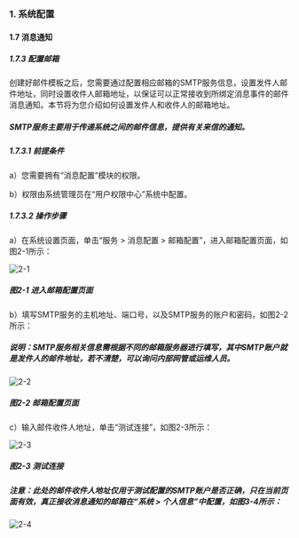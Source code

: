 ### 1. 系统配置

#### 1.7 消息通知

##### 1.7.3 配置邮箱

创建好邮件模板之后，您需要通过配置相应邮箱的SMTP服务信息，设置发件人邮件地址，同时设置收件人邮箱地址，以保证可以正常接收到所绑定消息事件的邮件消息通知。本节将为您介绍如何设置发件人和收件人的邮箱地址。

##### SMTP服务主要用于传递系统之间的邮件信息，提供有关来信的通知。

##### 1.7.3.1 前提条件

a）您需要拥有“消息配置”模块的权限。

b）权限由系统管理员在“用户权限中心”系统中配置。

##### 1.7.3.2 操作步骤

a）在系统设置页面，单击“服务 > 消息配置 > 邮箱配置”，进入邮箱配置页面，如图2-1所示：

![2-1](https://www.feisuanyz.com/fstest/xtpz/mailmess/youxiang_1.png)

##### 图2-1 进入邮箱配置页面

b）填写SMTP服务的主机地址、端口号，以及SMTP服务的账户和密码，如图2-2所示：

##### 说明：SMTP服务相关信息需根据不同的邮箱服务器进行填写，其中SMTP账户就是发件人的邮件地址，若不清楚，可以询问内部网管或运维人员。

![2-2](https://www.feisuanyz.com/fstest/xtpz/mailmess/youxiang_2.png)

##### 图2-2 邮箱配置页面

c）输入邮件收件人地址，单击“测试连接”，如图2-3所示：

![2-3](https://www.feisuanyz.com/fstest/xtpz/mailmess/youxiang_3.png)

##### 图2-3 测试连接

##### 注意：此处的邮件收件人地址仅用于测试配置的SMTP账户是否正确，只在当前页面有效，真正接收消息通知的邮箱在“系统 > 个人信息”中配置，如图3-4所示：

![2-4](https://www.feisuanyz.com/fstest/xtpz/mailmess/youxiang_5.png)
